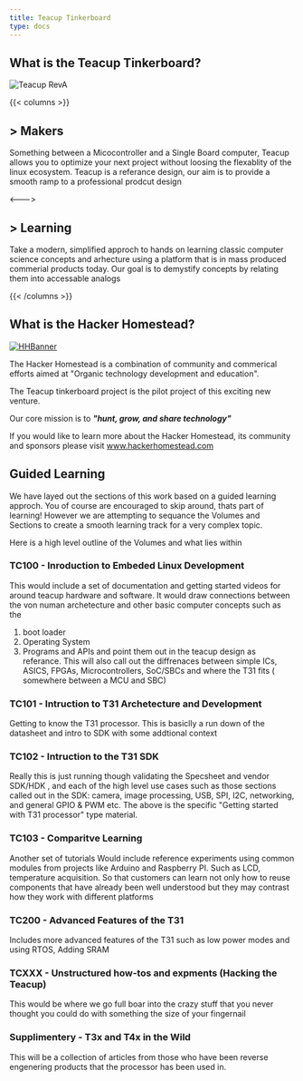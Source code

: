 ```yaml
---
title: Teacup Tinkerboard
type: docs
---
```


## What is the Teacup Tinkerboard?
![Teacup RevA](/sm_teacup.png)

{{< columns >}}
## > Makers
Something between a Micocontroller and a Single Board computer, Teacup allows you to optimize your next project without loosing the flexablity of the linux ecosystem.
Teacup is a referance design, our aim is to provide a smooth ramp to a professional prodcut design

<--->

## > Learning
Take a modern, simplified approch to hands on learning classic computer science concepts and arhecture using a platform that is in mass produced commerial products today.
Our goal is to demystify concepts by relating them into accessable analogs

{{< /columns >}}


## What is the Hacker Homestead?
[![HHBanner](/HH_Banner_Croped.png)](http://www.hackerhomestead.com)

The Hacker Homestead is a combination of community and commerical efforts aimed at "Organic technology development and education".

The Teacup tinkerboard project is the pilot project of this exciting new venture.

Our core mission is to ***"hunt, grow, and share technology"***

If you would like to learn more about the Hacker Homestead, its community and sponsors please visit www.hackerhomestead.com

## Guided Learning

We have layed out the sections of this work based on a guided learning approch. You of course are encouraged to skip around, thats part of learning! However we are attempting to sequance the Volumes and Sections to create a smooth learning track for a very complex topic.

Here is a high level outline of the Volumes and what lies within

### **TC100 - Inroduction to Embeded Linux Development** 
This would include a set of documentation and getting started videos for around teacup hardware and software. It would draw connections between the von numan archetecture and other basic computer concepts such as the 
1. boot loader
1. Operating System
1. Programs and APIs
and point them out in the teacup design as referance. This will also call out the diffrenaces between simple ICs, ASICS, FPGAs, Microcontrollers, SoC/SBCs and where the T31 fits ( somewhere between a MCU and SBC)

### **TC101 - Intruction to T31 Archetecture and Development**
Getting to know the T31 processor. This is basiclly a run down of the datasheet and intro to SDK with some addtional context

### **TC102 - Intruction to the T31 SDK** 
Really this is just running though validating the Specsheet and vendor SDK/HDK
, and each of the high level use cases such as those sections called out in the SDK: camera, image processing, USB, SPI, I2C, networking, and general GPIO & PWM etc. 
The above is the specific "Getting started with T31 processor" type material. 

### **TC103 - Comparitve Learning**
Another set of tutorials 
Would include reference experiments using common modules from projects like Arduino and Raspberry PI. Such as LCD, temperature acquisition. So that customers can learn not only how to reuse components that have already been well understood but they may contrast how they work with different platforms 

### **TC200 - Advanced Features of the T31**
Includes more advanced features of the T31 such as low power modes and using RTOS, Adding SRAM 

### **TCXXX - Unstructured how-tos and expments (Hacking the Teacup)**
This would be where we go full boar into the crazy stuff that you never thought you could do with something the size of your fingernail


### **Supplimentery - T3x and T4x in the Wild**
This will be a collection of articles from those who have been reverse engenering products that the processor has been used in. 
